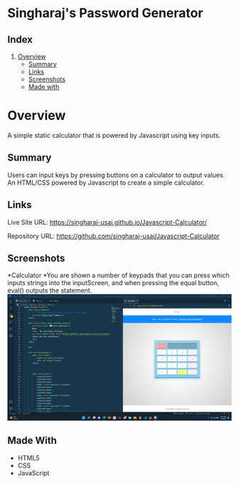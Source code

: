 # Singharaj's Password Generator

## Index
1. [Overview](#overview)
    - [Summary](#summary)
    - [Links](#links)
    - [Screenshots](#screenshots)
    - [Made with](#made-with)

# Overview

A simple static calculator that is powered by Javascript using key inputs.

## Summary

Users can input keys by pressing buttons on a calculator to output values. An HTML/CSS powered by Javascript to create a simple calculator.

## Links

Live Site URL: https://singharaj-usai.github.io/Javascript-Calculator/

Repository URL: https://github.com/singharaj-usai/Javascript-Calculator

## Screenshots
*Calculator
    *You are shown a number of keypads that you can press which inputs strings into the inputScreen, and when pressing the equal button, eval() outputs the statement.
![](./Screenshots/1.png)



## Made With

* HTML5
* CSS
* JavaScript